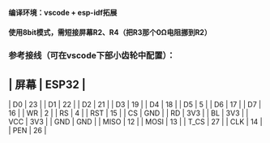 #### 编译环境：vscode + esp-idf拓展

#### 使用8bit模式，需短接屏幕R2、R4（把R3那个0Ω电阻挪到R2）

### 参考接线（可在vscode下部小齿轮中配置）：


| 屏幕 | ESP32 |
----------------
|  D0  |  23  |
|  D1  |  22  |
|  D2  |  21  |
|  D3  |  19  |
|  D4  |  18  |
|  D5  |  5   |
|  D6  |  17  |
|  D7  |  16  |
|  WR  |  2   |
|  RS  |  4   |
|  RST |  15  |
|  CS  |  GND |
|  RD  |  3V3 |
|  BL  |  3V3 |
|  VCC |  3V3 |
|  GND |  GND |
| MISO |  12  |
| MOSI |  13  |
| T_CS |  27  |
|  CLK |  14  |
|  PEN |  26  |